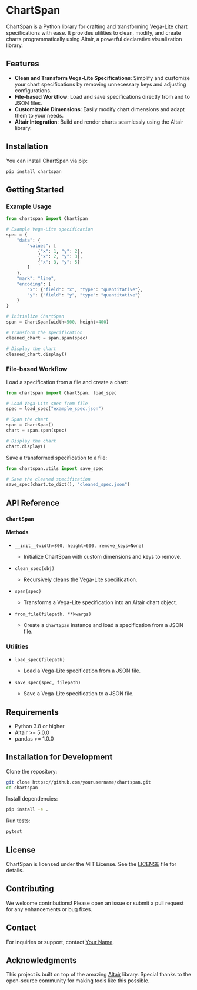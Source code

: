 # ChartSpan

ChartSpan is a Python library for crafting and transforming Vega-Lite chart specifications with ease. It provides utilities to clean, modify, and create charts programmatically using Altair, a powerful declarative visualization library.

## Features

- **Clean and Transform Vega-Lite Specifications**: Simplify and customize your chart specifications by removing unnecessary keys and adjusting configurations.
- **File-based Workflow**: Load and save specifications directly from and to JSON files.
- **Customizable Dimensions**: Easily modify chart dimensions and adapt them to your needs.
- **Altair Integration**: Build and render charts seamlessly using the Altair library.

## Installation

You can install ChartSpan via pip:

```bash
pip install chartspan
```

## Getting Started

### Example Usage

```python
from chartspan import ChartSpan

# Example Vega-Lite specification
spec = {
    "data": {
        "values": [
            {"x": 1, "y": 2},
            {"x": 2, "y": 3},
            {"x": 3, "y": 5}
        ]
    },
    "mark": "line",
    "encoding": {
        "x": {"field": "x", "type": "quantitative"},
        "y": {"field": "y", "type": "quantitative"}
    }
}

# Initialize ChartSpan
span = ChartSpan(width=500, height=400)

# Transform the specification
cleaned_chart = span.span(spec)

# Display the chart
cleaned_chart.display()
```

### File-based Workflow

Load a specification from a file and create a chart:

```python
from chartspan import ChartSpan, load_spec

# Load Vega-Lite spec from file
spec = load_spec("example_spec.json")

# Span the chart
span = ChartSpan()
chart = span.span(spec)

# Display the chart
chart.display()
```

Save a transformed specification to a file:

```python
from chartspan.utils import save_spec

# Save the cleaned specification
save_spec(chart.to_dict(), "cleaned_spec.json")
```

## API Reference

### `ChartSpan`

#### Methods

- `__init__(width=800, height=600, remove_keys=None)`
  - Initialize ChartSpan with custom dimensions and keys to remove.

- `clean_spec(obj)`
  - Recursively cleans the Vega-Lite specification.

- `span(spec)`
  - Transforms a Vega-Lite specification into an Altair chart object.

- `from_file(filepath, **kwargs)`
  - Create a `ChartSpan` instance and load a specification from a JSON file.

### Utilities

- `load_spec(filepath)`
  - Load a Vega-Lite specification from a JSON file.

- `save_spec(spec, filepath)`
  - Save a Vega-Lite specification to a JSON file.

## Requirements

- Python 3.8 or higher
- Altair >= 5.0.0
- pandas >= 1.0.0

## Installation for Development

Clone the repository:

```bash
git clone https://github.com/yourusername/chartspan.git
cd chartspan
```

Install dependencies:

```bash
pip install -e .
```

Run tests:

```bash
pytest
```

## License

ChartSpan is licensed under the MIT License. See the [LICENSE](LICENSE) file for details.

## Contributing

We welcome contributions! Please open an issue or submit a pull request for any enhancements or bug fixes.

## Contact

For inquiries or support, contact [Your Name](mailto:your.email@example.com).

## Acknowledgments

This project is built on top of the amazing [Altair](https://altair-viz.github.io/) library. Special thanks to the open-source community for making tools like this possible.
